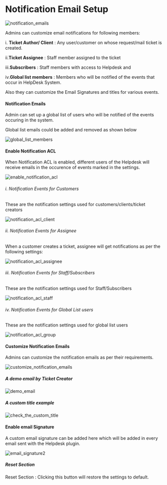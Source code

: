 # Notification Email Setup


![notification_emails](https://cloud.githubusercontent.com/assets/8191145/7652578/99fcb6f0-fb2b-11e4-9d0f-60fccbfd21ee.png)

Admins can customize email notifications for following members:

i. **Ticket Author/ Client** : Any user/customer on whose request/mail ticket is created.

ii.**Ticket Assignee** : Staff member assigned to the ticket

iii.**Subscribers** : Staff members with access to Helpdesk and

iv.**Global list members** :  Members who will be notified of the events that occur in HelpDesk System.

Also they can customize the Email Signatures and titles for various events.


#### Notification Emails

Admin can set up a global list of users who will be notified of the events occuring in the system.

Global list emails could be added and removed as shown below

![global_list_members](https://cloud.githubusercontent.com/assets/8191145/6503071/8034d496-c34f-11e4-8297-71812dd76896.png)


#### Enable Notification ACL

 When Notification ACL is enabled, different users of the Helpdesk will receive emails in the occurence of events marked in the settings.

![enable_notification_acl](https://cloud.githubusercontent.com/assets/8191145/6503437/0c854c84-c353-11e4-89d4-8d8f69242502.png)


###### i. Notification Events for Customers

These are the notification settings used for  customers/clients/ticket creators

![notification_acl_client](https://cloud.githubusercontent.com/assets/8191145/6503321/ba8295be-c351-11e4-9d59-c0350526de81.png)

###### ii. Notification Events for Assignee

 When a customer creates a ticket, assignee will get notifications as per the following settings:

![notification_acl_assignee](https://cloud.githubusercontent.com/assets/8191145/6503322/baae82a0-c351-11e4-8925-97738ed59217.png)

###### iii. Notification Events for Staff/Subscribers

These are the notification settings used for Staff/Subscribers

![notification_acl_staff](https://cloud.githubusercontent.com/assets/8191145/6503319/ba4af974-c351-11e4-9a68-347b68da824a.png)


###### iv. Notification Events for Global List users

These are the notification settings used for global list users

![notification_acl_group](https://cloud.githubusercontent.com/assets/8191145/6503320/ba7fd9d2-c351-11e4-937e-f96b9450cff6.png)



#### Customize Notification Emails

Admins can customize the notification emails as per their requirements.

![customize_notification_emails](https://cloud.githubusercontent.com/assets/8191145/6504947/e53edaae-c362-11e4-96a4-7360b626cbac.png)

##### A demo email by Ticket Creator

![demo_email](https://cloud.githubusercontent.com/assets/8191145/6505193/87c7e354-c365-11e4-88d4-4ea6ff2df40d.png)

##### A custom title example

![check_the_custom_title](https://cloud.githubusercontent.com/assets/8191145/6505195/8803c36a-c365-11e4-9511-cdf9c56f71c1.png)


#### Enable email Signature

A custom email signature can be added here which will be added in every email sent with the Helpdesk plugin.

![email_signature2](https://cloud.githubusercontent.com/assets/8191145/6505337/184a9fc4-c367-11e4-8370-93f28ed91ffa.png)

##### Reset Section

Reset Section : Clicking this button will restore the settings to default.




